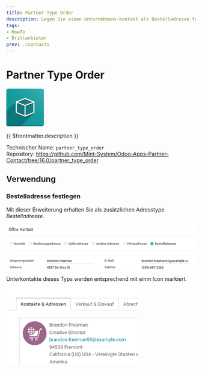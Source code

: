 ```yaml
---
title: Partner Type Order
description: Legen Sie einen Unternehmens-Kontakt als Bestelladresse fest.
tags:
- HowTo
- Drittanbieter
prev: ./contacts
---
```

# Partner Type Order
![icon_oms_box](attachments/icon_oms_box.png)

{{ $frontmatter.description }}

Technischer Name: `partner_type_order`\
Repository: <https://github.com/Mint-System/Odoo-Apps-Partner-Contact/tree/16.0/partner_type_order>

## Verwendung

### Bestelladresse festlegen

Mit dieser Erweiterung erhalten Sie als zusätzlichen Adresstype *Bestelladresse*.

![](attachments/Partner%20Type%20Order.png)

Unterkontakte dieses Typs werden entsprechend mit einm Icon markiert.

![](attachments/Partner%20Type%20Order%20Icon.png)